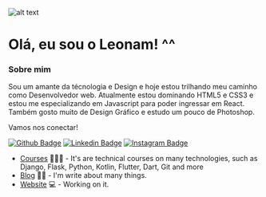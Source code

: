 ![alt text](http://url/to/img.png)

# Olá, eu sou o Leonam! ^^

### Sobre mim

Sou um amante da técnologia e Design e hoje estou trilhando meu caminho como Desenvolvedor web. Atualmente estou dominando HTML5 e CSS3 e estou me especializando em Javascript para poder ingressar em React. Também gosto muito de Design Gráfico e estudo um pouco de Photoshop.

Vamos nos conectar!

[![Github Badge](https://img.shields.io/badge/-Github-000?style=flat-square&logo=Github&logoColor=white&link=https://github.com/leehsanttana)](https://github.com/leehsanttana)
[![Linkedin Badge](https://img.shields.io/badge/-LinkedIn-blue?style=flat-square&logo=Linkedin&logoColor=white&link=https://www.linkedin.com/in/leonam-santana-5352a61b3/)](https://www.linkedin.com/in/leonam-santana-5352a61b3/)
[![Instagram Badge](https://img.shields.io/badge/-Instagram-DF0174?style=for-the-badge&logo=instagram&logoColor=white&link=https://www.instagram.com/leonam.santtana/)](https://www.instagram.com/leonam.santtana/)

- [Courses](https://www.treinaweb.com.br/cursos-online?q=fagner+pinheiro) 👨🏼‍🏫 - It's are technical courses on many technologies, such as Django, Flask, Python, Kotlin, Flutter, Dart, Git and more
- [Blog](https://www.treinaweb.com.br/blog/author/fagner-pinheiro/) ✍🏼 - I'm write about many things.
- [Website](https://fagnerpsantos.dev/) 💻 - Working on it.
